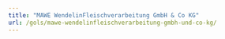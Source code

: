 ```yaml
---
title: "MAWE WendelinFleischverarbeitung GmbH & Co KG"
url: /gols/mawe-wendelinfleischverarbeitung-gmbh-und-co-kg/
---
```

